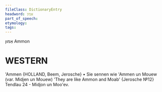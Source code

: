 ```yaml
---
fileClass: DictionaryEntry
headword: אַמון
part_of_speech: 
etymology: 
tags: 
---
```

אַמון
Ammon

WESTERN
========

'Ammen {HOLLAND, Beem, Jerosche}
	•	Sie sennen wie 'Ammen un Mouew (var. Midjen un Mouew) 'They are like Ammon and Moab' {Jerosche №12}
Tendlau 24 - Midjon un Moo'ev.
